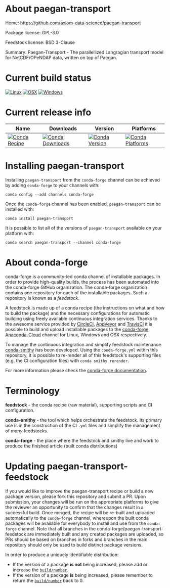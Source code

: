 About paegan-transport
======================

Home: https://github.com/axiom-data-science/paegan-transport

Package license: GPL-3.0

Feedstock license: BSD 3-Clause

Summary: Paegan-Transport - The parallellized Langragian transport model for NetCDF/OPeNDAP data, written on top of Paegan.



Current build status
====================

[![Linux](https://img.shields.io/circleci/project/github/conda-forge/paegan-transport-feedstock/master.svg?label=Linux)](https://circleci.com/gh/conda-forge/paegan-transport-feedstock)
[![OSX](https://img.shields.io/travis/conda-forge/paegan-transport-feedstock/master.svg?label=macOS)](https://travis-ci.org/conda-forge/paegan-transport-feedstock)
[![Windows](https://img.shields.io/appveyor/ci/conda-forge/paegan-transport-feedstock/master.svg?label=Windows)](https://ci.appveyor.com/project/conda-forge/paegan-transport-feedstock/branch/master)

Current release info
====================

| Name | Downloads | Version | Platforms |
| --- | --- | --- | --- |
| [![Conda Recipe](https://img.shields.io/badge/recipe-paegan--transport-green.svg)](https://anaconda.org/conda-forge/paegan-transport) | [![Conda Downloads](https://img.shields.io/conda/dn/conda-forge/paegan-transport.svg)](https://anaconda.org/conda-forge/paegan-transport) | [![Conda Version](https://img.shields.io/conda/vn/conda-forge/paegan-transport.svg)](https://anaconda.org/conda-forge/paegan-transport) | [![Conda Platforms](https://img.shields.io/conda/pn/conda-forge/paegan-transport.svg)](https://anaconda.org/conda-forge/paegan-transport) |

Installing paegan-transport
===========================

Installing `paegan-transport` from the `conda-forge` channel can be achieved by adding `conda-forge` to your channels with:

```
conda config --add channels conda-forge
```

Once the `conda-forge` channel has been enabled, `paegan-transport` can be installed with:

```
conda install paegan-transport
```

It is possible to list all of the versions of `paegan-transport` available on your platform with:

```
conda search paegan-transport --channel conda-forge
```


About conda-forge
=================

conda-forge is a community-led conda channel of installable packages.
In order to provide high-quality builds, the process has been automated into the
conda-forge GitHub organization. The conda-forge organization contains one repository
for each of the installable packages. Such a repository is known as a *feedstock*.

A feedstock is made up of a conda recipe (the instructions on what and how to build
the package) and the necessary configurations for automatic building using freely
available continuous integration services. Thanks to the awesome service provided by
[CircleCI](https://circleci.com/), [AppVeyor](https://www.appveyor.com/)
and [TravisCI](https://travis-ci.org/) it is possible to build and upload installable
packages to the [conda-forge](https://anaconda.org/conda-forge)
[Anaconda-Cloud](https://anaconda.org/) channel for Linux, Windows and OSX respectively.

To manage the continuous integration and simplify feedstock maintenance
[conda-smithy](https://github.com/conda-forge/conda-smithy) has been developed.
Using the ``conda-forge.yml`` within this repository, it is possible to re-render all of
this feedstock's supporting files (e.g. the CI configuration files) with ``conda smithy rerender``.

For more information please check the [conda-forge documentation](https://conda-forge.org/docs/).

Terminology
===========

**feedstock** - the conda recipe (raw material), supporting scripts and CI configuration.

**conda-smithy** - the tool which helps orchestrate the feedstock.
                   Its primary use is in the construction of the CI ``.yml`` files
                   and simplify the management of *many* feedstocks.

**conda-forge** - the place where the feedstock and smithy live and work to
                  produce the finished article (built conda distributions)


Updating paegan-transport-feedstock
===================================

If you would like to improve the paegan-transport recipe or build a new
package version, please fork this repository and submit a PR. Upon submission,
your changes will be run on the appropriate platforms to give the reviewer an
opportunity to confirm that the changes result in a successful build. Once
merged, the recipe will be re-built and uploaded automatically to the
`conda-forge` channel, whereupon the built conda packages will be available for
everybody to install and use from the `conda-forge` channel.
Note that all branches in the conda-forge/paegan-transport-feedstock are
immediately built and any created packages are uploaded, so PRs should be based
on branches in forks and branches in the main repository should only be used to
build distinct package versions.

In order to produce a uniquely identifiable distribution:
 * If the version of a package **is not** being increased, please add or increase
   the [``build/number``](https://conda.io/docs/user-guide/tasks/build-packages/define-metadata.html#build-number-and-string).
 * If the version of a package **is** being increased, please remember to return
   the [``build/number``](https://conda.io/docs/user-guide/tasks/build-packages/define-metadata.html#build-number-and-string)
   back to 0.
